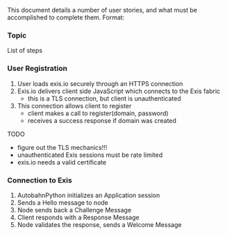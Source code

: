 This document details a number of user stories, and what must be accomplished to complete them.
Format:
### Topic
List of steps

 


### User Registration
1. User loads exis.io securely through an HTTPS connection
2. Exis.io delivers client side JavaScript which connects to the Exis fabric
    - this is a TLS connection, but client is unauthenticated
3. This connection allows client to register
     - client makes a call to register(domain, password)
     - receives a success response if domain was created
    
TODO 
- figure out the TLS mechanics!!!
- unauthenticated Exis sessions must be rate limited
- exis.io needs a valid certificate

### Connection to Exis
1. AutobahnPython initializes an Application session
2. Sends a Hello message to node
3. Node sends back a Challenge Message
4. Client responds with a Response Message
5. Node validates the response, sends a Welcome Message

